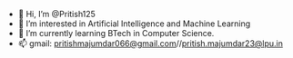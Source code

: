 - 👋 Hi, I’m @Pritish125
- 👀 I’m interested in Artificial Intelligence and Machine Learning
- 🌱 I’m currently learning BTech in Computer Science.
- 📫 gmail: pritishmajumdar066@gmail.com//pritish.majumdar23@lpu.in

<!---
Pritish125/Pritish125 is a ✨ special ✨ repository because its `README.md` (this file) appears on your GitHub profile.
You can click the Preview link to take a look at your changes.
--->
